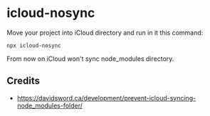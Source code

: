 # icloud-nosync

Move your project into iCloud directory and run in it this command:

```
npx icloud-nosync
```

From now on iCloud won't sync node_modules directory.

## Credits

- https://davidsword.ca/development/prevent-icloud-syncing-node_modules-folder/

